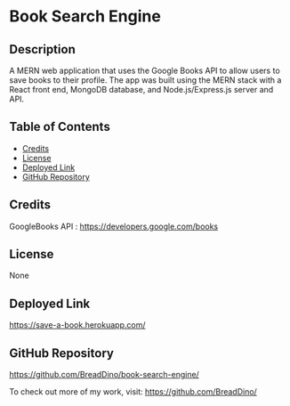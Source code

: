 # Book Search Engine

## Description
A MERN web application that uses the Google Books API to allow users to save books to their profile. The app was built using the MERN stack with a React front end, MongoDB database, and Node.js/Express.js server and API. 

## Table of Contents 

- [Credits](#credits)
- [License](#license)
- [Deployed Link](#deployed-link)
- [GitHub Repository](#github-repository)



## Credits
GoogleBooks API : https://developers.google.com/books

## License
None

## Deployed Link
https://save-a-book.herokuapp.com/

## GitHub Repository
https://github.com/BreadDino/book-search-engine/

To check out more of my work, visit:
https://github.com/BreadDino/